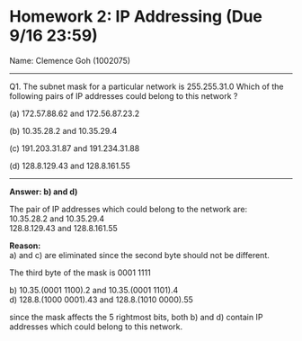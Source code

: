 # Homework 2: IP Addressing (Due 9/16 23:59)

Name: Clemence Goh (1002075) 

---

Q1. The subnet mask for a particular network is 255.255.31.0 Which of the following pairs of IP addresses could belong to this network ? 

(a) 172.57.88.62 and 172.56.87.23.2

(b) 10.35.28.2 and 10.35.29.4

(c) 191.203.31.87 and 191.234.31.88

(d) 128.8.129.43 and 128.8.161.55

---
**Answer: b) and d)** 

The pair of IP addresses which could belong to the network are: <br>
10.35.28.2 and 10.35.29.4 <br>
128.8.129.43 and 128.8.161.55

**Reason:** <br>
a) and c) are eliminated since the second byte should not be different.

The third byte of the mask is 0001 1111

b) 10.35.(0001 1100).2 and 10.35.(0001 1101).4 <br>
d) 128.8.(1000 0001).43 and 128.8.(1010 0000).55 <br>

since the mask affects the 5 rightmost bits, both b) and d) contain IP addresses which could belong to this network. 